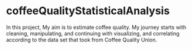 # coffeeQualityStatisticalAnalysis
In this project, My aim is to estimate coffee quality. My journey starts with cleaning, manipulating, and continuing with visualizing, and correlating according to the data set that took from Coffee Quality Union.
